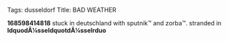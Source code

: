 Tags: dusseldorf
Title: BAD WEATHER
  
**168598414818** stuck in deutschland with sputnik™ and zorba™. stranded in **ldquodÃ¼sseldquotdÃ¼sselrduo**